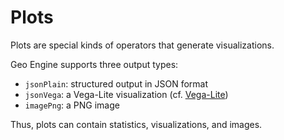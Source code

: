 # Plots

Plots are special kinds of operators that generate visualizations.

Geo Engine supports three output types:

- `jsonPlain`: structured output in JSON format
- `jsonVega`: a Vega-Lite visualization (cf. [Vega-Lite](https://vega.github.io/vega-lite/))
- `imagePng`: a PNG image

Thus, plots can contain statistics, visualizations, and images.
